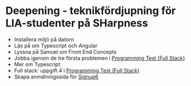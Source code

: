 # Deepening - teknikfördjupning för LIA-studenter på SHarpness
* Installera miljö på datorn
* Läs på om Typescript och Angular
* Lyssna på Samuel om Front End Concepts
* Jobba igenom de tre första problemen i [Programming Test (Full Stack)](https://github.com/sharpness-se/full-stack-test/blob/main/doc/ProgrammingTest.md)
* Mer om Typescript
* Full stack: uppgift 4 i [Programming Test (Full Stack)](https://github.com/sharpness-se/full-stack-test/blob/main/doc/ProgrammingTest.md#problem-4--dashboard-backend)
* Skapa anmälningssida för [Signup6](https://github.com/sharpness-se/signup6) 

